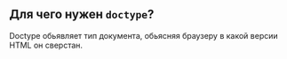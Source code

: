 ## Для чего нужен `doctype`?

Doctype обьявляет тип документа, обьясняя браузеру в какой версии HTML он сверстан.